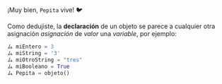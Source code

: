 ¡Muy bien, `Pepita` vive! :bird:

Como dedujiste, la **declaración** de un objeto se parece a cualquier otra asignación _asignación_ de _valor_ una _variable_, por ejemplo:

```python
ム miEntero = 3
ム miString = '3'
ム miOtroString = "tres"
ム miBooleano = True
ム Pepita = objeto()
```



